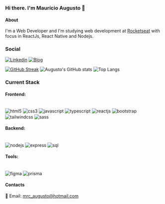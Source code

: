 ### Hi there. I'm Maurício Augusto 👋

#### About
I'm a Web Developer and I'm studying web development at [Rocketseat](https://rockesteat.com.br) with focus in ReactJs, React Native and Nodejs.

### Social

[![Linkedin](https://img.shields.io/badge/LinkedIn-0077B5?style=for-the-badge&logo=linkedin&logoColor=white)](https://www.linkedin.com/in/mauricioaugusto/)
[![Blog](https://img.shields.io/badge/dev.to-0A0A0A?style=for-the-badge&logo=devdotto&logoColor=white)](https://dev.to/mrc_augusto)

[![GitHub Streak](https://streak-stats.demolab.com/?user=mrc-augusto&theme=dracula&card_width=350)](https://git.io/streak-stats)
![Augusto's GitHub stats](https://github-readme-stats.vercel.app/api?username=mrc-augusto&show_icons=true&theme=dracula)
![Top Langs](https://github-readme-stats.vercel.app/api/top-langs/?username=mrc-augusto&layout=compact&theme=dracula)

### Current Stack

#### Frontend: 

<div style='display: inline_block'><br/>
  <img align='center' alt='html5' src='https://img.shields.io/badge/HTML5-E34F26?style=for-the-badge&logo=html5&logoColor=white'>
  <img align='center' alt='css3' src='https://img.shields.io/badge/CSS-239120?&style=for-the-badge&logo=css3&logoColor=white'>
  <img align='center' alt='javascript' src='https://img.shields.io/badge/JavaScript-F7DF1E?style=for-the-badge&logo=javascript&logoColor=black'>
  <img align='center' alt='typescript' src='https://img.shields.io/badge/TypeScript-007ACC?style=for-the-badge&logo=typescript&logoColor=white'>
  <img align='center' alt='reactjs' src='https://img.shields.io/badge/React-20232A?style=for-the-badge&logo=react&logoColor=61DAFB'>
  <img align='center' alt='bootstrap' src='https://img.shields.io/badge/Bootstrap-563D7C?style=for-the-badge&logo=bootstrap&logoColor=white'>
  <img align='center' alt='tailwindcss' src='https://img.shields.io/badge/Tailwind_CSS-38B2AC?style=for-the-badge&logo=tailwind-css&logoColor=white'>
  <img align='center' alt='sass' src='https://img.shields.io/badge/Sass-CC6699?style=for-the-badge&logo=sass&logoColor=white'>
</div>

#### Backend:

<div style='display: inline_block'><br/>
  <img align='center' alt='nodejs' src='https://img.shields.io/badge/Node.js-43853D?style=for-the-badge&logo=node.js&logoColor=white'>
  <img align='center' alt='express' src='https://img.shields.io/badge/Express.js-404D59?style=for-the-badge'>
  <img align='center' alt='sql' src='https://img.shields.io/badge/SQLite-07405E?style=for-the-badge&logo=sqlite&logoColor=white'>
</div>

#### Tools:

<div style='display: inline_block'><br/>
  <img align='center' alt='figma' src='https://img.shields.io/badge/Figma-F24E1E?style=for-the-badge&logo=figma&logoColor=white'>
  <img align='center' alt='prisma' src='https://img.shields.io/badge/Prisma-3982CE?style=for-the-badge&logo=Prisma&logoColor=white'>
</div>


#### Contacts
:email: Email: mrc_augusto@hotmail.com
